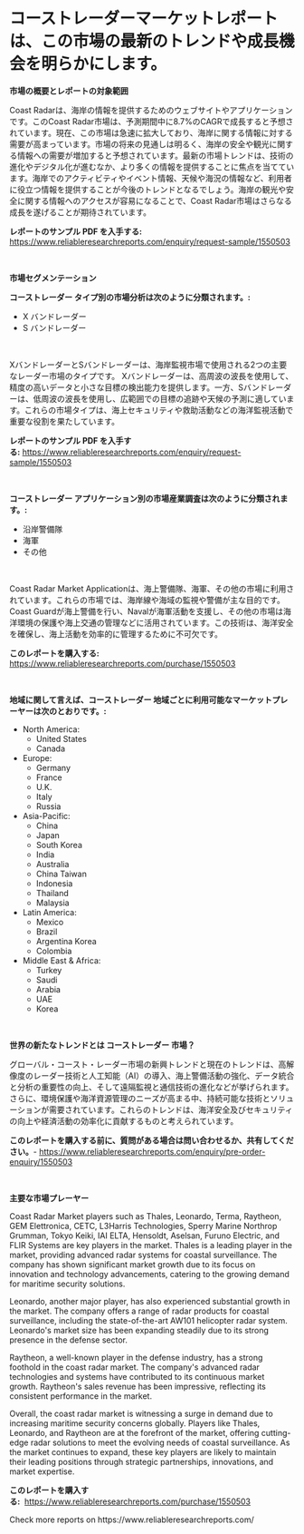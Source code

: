 <p><h1>コーストレーダーマーケットレポートは、この市場の最新のトレンドや成長機会を明らかにします。</h1></p><p><strong>市場の概要とレポートの対象範囲</strong></p>
<p><p>Coast Radarは、海岸の情報を提供するためのウェブサイトやアプリケーションです。このCoast Radar市場は、予測期間中に8.7%のCAGRで成長すると予想されています。現在、この市場は急速に拡大しており、海岸に関する情報に対する需要が高まっています。市場の将来の見通しは明るく、海岸の安全や観光に関する情報への需要が増加すると予想されています。最新の市場トレンドは、技術の進化やデジタル化が進むなか、より多くの情報を提供することに焦点を当てています。海岸でのアクティビティやイベント情報、天候や海況の情報など、利用者に役立つ情報を提供することが今後のトレンドとなるでしょう。海岸の観光や安全に関する情報へのアクセスが容易になることで、Coast Radar市場はさらなる成長を遂げることが期待されています。</p></p>
<p><strong>レポートのサンプル PDF を入手する:</strong> <a href="https://www.reliableresearchreports.com/enquiry/request-sample/1550503">https://www.reliableresearchreports.com/enquiry/request-sample/1550503</a></p>
<p>&nbsp;</p>
<p><strong>市場セグメンテーション</strong></p>
<p><strong>コーストレーダー タイプ別の市場分析は次のように分類されます。:</strong></p>
<p><ul><li>X バンドレーダー</li><li>S バンドレーダー</li></ul></p>
<p>&nbsp;</p>
<p><p>XバンドレーダーとSバンドレーダーは、海岸監視市場で使用される2つの主要なレーダー市場のタイプです。 Xバンドレーダーは、高周波の波長を使用して、精度の高いデータと小さな目標の検出能力を提供します。一方、Sバンドレーダーは、低周波の波長を使用し、広範囲での目標の追跡や天候の予測に適しています。これらの市場タイプは、海上セキュリティや救助活動などの海洋監視活動で重要な役割を果たしています。</p></p>
<p><strong>レポートのサンプル PDF を入手する:</strong>&nbsp;<a href="https://www.reliableresearchreports.com/enquiry/request-sample/1550503">https://www.reliableresearchreports.com/enquiry/request-sample/1550503</a></p>
<p>&nbsp;</p>
<p><strong> コーストレーダー アプリケーション別の市場産業調査は次のように分類されます。:</strong></p>
<p><ul><li>沿岸警備隊</li><li>海軍</li><li>その他</li></ul></p>
<p>&nbsp;</p>
<p><p>Coast Radar Market Applicationは、海上警備隊、海軍、その他の市場に利用されています。これらの市場では、海岸線や海域の監視や警備が主な目的です。Coast Guardが海上警備を行い、Navalが海軍活動を支援し、その他の市場は海洋環境の保護や海上交通の管理などに活用されています。この技術は、海洋安全を確保し、海上活動を効率的に管理するために不可欠です。</p></p>
<p><strong>このレポートを購入する:</strong>&nbsp; <a href="https://www.reliableresearchreports.com/purchase/1550503">https://www.reliableresearchreports.com/purchase/1550503</a></p>
<p>&nbsp;</p>
<p><strong>地域に関して言えば、コーストレーダー 地域ごとに利用可能なマーケットプレーヤーは次のとおりです。:</strong></p>
<p><ul>
    <li>
        North America:
        <ul>
            <li>United States</li>
            <li>Canada</li>
        </ul>
    </li>
    <li>
        Europe:
        <ul>
            <li>Germany</li>
            <li>France</li>
            <li>U.K.</li>
            <li>Italy</li>
            <li>Russia</li>
        </ul>
    </li>
    <li>
        Asia-Pacific:
        <ul>
            <li>China</li>
            <li>Japan</li>
            <li>South Korea</li>
            <li>India</li>
            <li>Australia</li>
            <li>China Taiwan</li>
            <li>Indonesia</li>
            <li>Thailand</li>
            <li>Malaysia</li>
        </ul>
    </li>
    <li>
        Latin America:
        <ul>
            <li>Mexico</li>
            <li>Brazil</li>
            <li>Argentina Korea</li>
            <li>Colombia</li>
        </ul>
    </li>
    <li>
        Middle East & Africa:
        <ul>
            <li>Turkey</li>
            <li>Saudi</li>
            <li>Arabia</li>
            <li>UAE</li>
            <li>Korea</li>
        </ul>
    </li>
    </ul></p>
<p>&nbsp;</p>
<p><strong>世界の新たなトレンドとは コーストレーダー 市場？</strong></p>
<p><p>グローバル・コースト・レーダー市場の新興トレンドと現在のトレンドは、高解像度のレーダー技術と人工知能（AI）の導入、海上警備活動の強化、データ統合と分析の重要性の向上、そして遠隔監視と通信技術の進化などが挙げられます。さらに、環境保護や海洋資源管理のニーズが高まる中、持続可能な技術とソリューションが需要されています。これらのトレンドは、海洋安全及びセキュリティの向上や経済活動の効率化に貢献するものと考えられています。</p></p>
<p><strong>このレポートを購入する前に、質問がある場合は問い合わせるか、共有してください。</strong>- <a href="https://www.reliableresearchreports.com/enquiry/pre-order-enquiry/1550503">https://www.reliableresearchreports.com/enquiry/pre-order-enquiry/1550503</a></p>
<p>&nbsp;</p>
<p><strong>主要な市場プレーヤー</strong></p>
<p><p>Coast Radar Market players such as Thales, Leonardo, Terma, Raytheon, GEM Elettronica, CETC, L3Harris Technologies, Sperry Marine Northrop Grumman, Tokyo Keiki, IAI ELTA, Hensoldt, Aselsan, Furuno Electric, and FLIR Systems are key players in the market. Thales is a leading player in the market, providing advanced radar systems for coastal surveillance. The company has shown significant market growth due to its focus on innovation and technology advancements, catering to the growing demand for maritime security solutions.</p><p>Leonardo, another major player, has also experienced substantial growth in the market. The company offers a range of radar products for coastal surveillance, including the state-of-the-art AW101 helicopter radar system. Leonardo's market size has been expanding steadily due to its strong presence in the defense sector.</p><p>Raytheon, a well-known player in the defense industry, has a strong foothold in the coast radar market. The company's advanced radar technologies and systems have contributed to its continuous market growth. Raytheon's sales revenue has been impressive, reflecting its consistent performance in the market.</p><p>Overall, the coast radar market is witnessing a surge in demand due to increasing maritime security concerns globally. Players like Thales, Leonardo, and Raytheon are at the forefront of the market, offering cutting-edge radar solutions to meet the evolving needs of coastal surveillance. As the market continues to expand, these key players are likely to maintain their leading positions through strategic partnerships, innovations, and market expertise.</p></p>
<p><strong>このレポートを購入する:</strong>&nbsp;&nbsp;<a href="https://www.reliableresearchreports.com/purchase/1550503">https://www.reliableresearchreports.com/purchase/1550503</a></p>
<p>Check more reports on https://www.reliableresearchreports.com/</p>